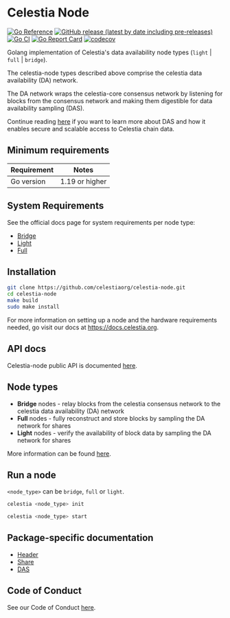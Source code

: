 # Celestia Node

[![Go Reference](https://pkg.go.dev/badge/github.com/celestiaorg/celestia-node.svg)](https://pkg.go.dev/github.com/celestiaorg/celestia-node)
[![GitHub release (latest by date including pre-releases)](https://img.shields.io/github/v/release/celestiaorg/celestia-node)](https://github.com/celestiaorg/celestia-node/releases/latest)
[![Go CI](https://github.com/celestiaorg/celestia-node/actions/workflows/go-ci.yml/badge.svg)](https://github.com/celestiaorg/celestia-node/actions/workflows/go-ci.yml)
[![Go Report Card](https://goreportcard.com/badge/github.com/celestiaorg/celestia-node)](https://goreportcard.com/report/github.com/celestiaorg/celestia-node)
[![codecov](https://codecov.io/gh/celestiaorg/celestia-node/branch/main/graph/badge.svg?token=CWGA4RLDS9)](https://codecov.io/gh/celestiaorg/celestia-node)

Golang implementation of Celestia's data availability node types (`light` | `full` | `bridge`).

The celestia-node types described above comprise the celestia data availability (DA) network.

The DA network wraps the celestia-core consensus network by listening for blocks from the consensus network and making them digestible for data availability sampling (DAS).

Continue reading [here](https://blog.celestia.org/celestia-mvp-release-data-availability-sampling-light-clients) if you want to learn more about DAS and how it enables secure and scalable access to Celestia chain data.

## Minimum requirements

| Requirement | Notes          |
|-------------|----------------|
| Go version  | 1.19 or higher |

## System Requirements

See the official docs page for system requirements per node type:

* [Bridge](https://docs.celestia.org/nodes/bridge-node#hardware-requirements)
* [Light](https://docs.celestia.org/nodes/light-node#hardware-requirements)
* [Full](https://docs.celestia.org/nodes/full-storage-node#hardware-requirements)

## Installation

```sh
git clone https://github.com/celestiaorg/celestia-node.git 
cd celestia-node
make build
sudo make install
```

For more information on setting up a node and the hardware requirements needed, go visit our docs at <https://docs.celestia.org>.

## API docs

Celestia-node public API is documented [here](https://docs.celestia.org/developers/node-api/).

## Node types

* **Bridge** nodes - relay blocks from the celestia consensus network to the celestia data availability (DA) network
* **Full** nodes - fully reconstruct and store blocks by sampling the DA network for shares
* **Light** nodes - verify the availability of block data by sampling the DA network for shares

More information can be found [here](https://github.com/celestiaorg/celestia-node/blob/main/docs/adr/adr-003-march2022-testnet.md#legend).

## Run a node

`<node_type>` can be `bridge`, `full` or `light`.

```sh
celestia <node_type> init 
```

```sh
celestia <node_type> start
```

## Package-specific documentation

* [Header](./service/header/doc.go)
* [Share](./service/share/doc.go)
* [DAS](./das/doc.go)

## Code of Conduct

See our Code of Conduct [here](https://docs.celestia.org/community/coc).
